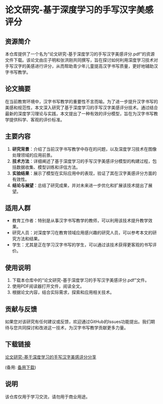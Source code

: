 # 论文研究-基于深度学习的手写汉字美感评分

## 资源简介

本仓库提供了一个名为“论文研究-基于深度学习的手写汉字美感评分.pdf”的资源文件下载。该论文由庄子明和张洪刚共同撰写，旨在探讨如何利用深度学习技术对手写汉字的美感进行评分，从而帮助青少年儿童提高汉字书写质量，更好地辅助汉字书写教学。

## 论文摘要

在当前教育环境中，汉字书写教学的重要性不言而喻。为了进一步提升汉字书写的美感和规范性，本文深入研究了基于深度学习的手写汉字美感评分技术。通过结合最新的深度学习理论与实践，本文提出了一种有效的评分模型，旨在为汉字书写教学提供科学、客观的评价标准。

## 主要内容

1. **研究背景**：介绍了当前汉字书写教学中存在的问题，以及深度学习技术在图像处理领域的应用前景。
2. **技术方法**：详细阐述了基于深度学习的手写汉字美感评分模型的构建过程，包括数据收集、模型训练和评估方法。
3. **实验结果**：展示了模型在实际应用中的表现，验证了其在汉字美感评分方面的有效性。
4. **结论与展望**：总结了研究成果，并对未来进一步优化和扩展该技术提出了展望。

## 适用人群

- 教育工作者：特别是从事汉字书写教学的教师，可以利用该技术提升教学效果。
- 研究人员：对深度学习在教育领域应用感兴趣的研究人员，可以参考本文的研究方法和结果。
- 学生：尤其是正在学习汉字书写的学生，可以通过该技术获得更客观的书写评价。

## 使用说明

1. 下载本仓库中的“论文研究-基于深度学习的手写汉字美感评分.pdf”文件。
2. 使用PDF阅读器打开文件，阅读全文。
3. 根据论文内容，结合实际需求，探索和应用相关技术。

## 贡献与反馈

如果您对该研究有任何建议或反馈，欢迎通过GitHub的Issues功能提出。我们期待与您共同探讨和改进这一技术，为汉字书写教学贡献更多力量。

## 下载链接
[论文研究-基于深度学习的手写汉字美感评分分享](https://pan.quark.cn/s/df52abb15637) 

(备用: [备用下载](https://pan.baidu.com/s/11fcI5TonvEmXekX0lqtUxg?pwd=1234))

## 说明

该仓库仅用于学习交流，请勿用于商业用途。
